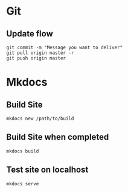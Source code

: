 
# Git 
## Update flow
```git add *
git commit -m "Message you want to deliver"
git pull origin master -r
git push origin master
```

# Mkdocs

## Build Site 
`mkdocs new /path/to/build`

## Build Site when completed
`mkdocs build`

## Test site on localhost
`mkdocs serve`

